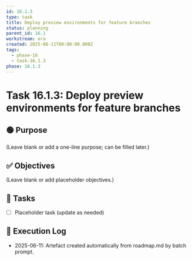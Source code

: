 ```yaml
---
id: 16.1.3
type: task
title: Deploy preview environments for feature branches
status: planning
parent_id: 16.1
workstream: ora
created: 2025-06-11T00:00:00.000Z
tags:
  - phase-16
  - task-16.1.3
phase: 16.1.3
---
```


# Task 16.1.3: Deploy preview environments for feature branches

## 🟢 Purpose

(Leave blank or add a one-line purpose; can be filled later.)

## ✅ Objectives

(Leave blank or add placeholder objectives.)

## 🔨 Tasks

- [ ] Placeholder task (update as needed)

## 🧾 Execution Log

- 2025-06-11: Artefact created automatically from roadmap.md by batch prompt.
